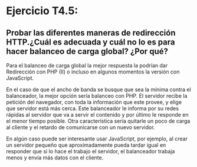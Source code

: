 # Ejercicio T4.5:
## Probar las diferentes maneras de redirección HTTP.¿Cuál es adecuada y cuál no lo es para hacer balanceo de carga global? ¿Por qué? 

Para el balanceo de carga global la mejor respuesta la podrían dar Redirección con PHP (II) o incluso en algunos momentos la versión con JavaScript.

En el caso de que el ancho de banda se busque que sea la mínima contra el balanceador, la mejor opción sería balanceo con PHP. El servidor recibe la petición del navegador, con toda la información que este provee, y elige que servidor está más cerca. Este balanceador le informa por su redes rápidas al servidor que va a servir el contenido y por último le responde en el menor tiempo posible. Otra característica sería quitarle un poco de carga al cliente y el retardo de comunicarse con un nuevo servidor.

En algún caso puede ser interesante usar JavaScript, por ejemplo, al crear un servidor pequeño que aproximadamente pueda tardar igual en responder que si lo hace el trabajo el servidor, el balanceador trabaja menos y envía más datos con el cliente.
